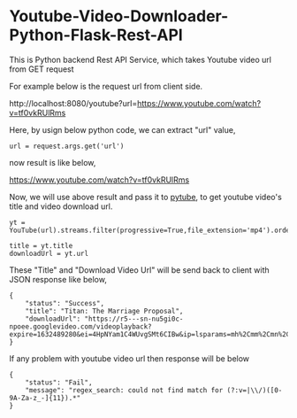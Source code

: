 # Youtube-Video-Downloader-Python-Flask-Rest-API

This is Python backend Rest API Service, which takes Youtube video url from GET request 

For example below is the request url from client side.

http://localhost:8080/youtube?url=https://www.youtube.com/watch?v=tf0vkRUlRms

Here, by usign below python code, we can extract "url" value,

```
url = request.args.get('url')
```

now result is like below,

https://www.youtube.com/watch?v=tf0vkRUlRms

Now, we will use above result and pass it to [pytube](https://github.com/pytube/pytube), to get youtube video's title and video download url.

```
yt = YouTube(url).streams.filter(progressive=True,file_extension='mp4').order_by('resolution').desc().first()

title = yt.title
downloadUrl = yt.url
```
These "Title" and "Download Video Url" will be send back to client with JSON response like below,

```
{
    "status": "Success", 
    "title": "Titan: The Marriage Proposal", 
    "downloadUrl": "https://r5---sn-nu5gi0c-npoee.googlevideo.com/videoplayback?expire=1632489280&ei=4HpNYam1C4WUvgSMt6CIBw&ip=lsparams=mh%2Cmm%2Cmn%2Cms%2Cmv%2Cmvi%2Cpl%2Cinitcwndbps&lsig=AG3C_xAwRQIgSKebZlWioSXROEslL_PDNBI_YZJ3Uo37jmx7Y0DqGFACIQDf6h8_ft9WnKpskxPesk2l3p0DlLwR2S_RSECHNQnwTA%3D%3D"
}
```

If any problem with youtube video url then response will be below

```
{
    "status": "Fail", 
    "message": "regex_search: could not find match for (?:v=|\\/)([0-9A-Za-z_-]{11}).*"
}
